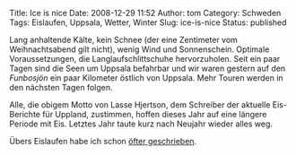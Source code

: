 Title: Ice is nice
Date: 2008-12-29 11:52
Author: tom
Category: Schweden
Tags: Eislaufen, Uppsala, Wetter, Winter
Slug: ice-is-nice
Status: published

Lang anhaltende Kälte, kein Schnee (der eine Zentimeter vom
Weihnachtsabend gilt nicht), wenig Wind und Sonnenschein. Optimale
Voraussetzungen, die Langlaufschlittschuhe hervorzuholen. Seit ein paar
Tagen sind die Seen um Uppsala befahrbar und wir waren gestern auf den
*Funbosjön* ein paar Kilometer östlich von Uppsala. Mehr Touren werden
in den nächsten Tagen folgen.

Alle, die obigem Motto von Lasse Hjertson, dem Schreiber der aktuelle
Eis-Berichte für Uppland, zustimmen, hoffen dieses Jahr auf eine längere
Periode mit Eis. Letztes Jahr taute kurz nach Neujahr wieder alles weg.

Übers Eislaufen habe ich schon [öfter
geschrieben](http://www.fiket.de/tag/eislaufen).

